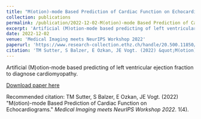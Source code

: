 ```yaml
---
title: "M(otion)-mode Based Prediction of Cardiac Function on Echocardiograms"
collection: publications
permalink: /publication/2022-12-02-M(otion)-mode Based Prediction of Cardiac Function on Echocardiograms
excerpt: 'Artificial (M)otion-mode based predicting of left ventricular ejection fraction to diagnose cardiomyopathy.'
date: 2022-12-02
venue: 'Medical Imaging meets NeurIPS Workshop 2022'
paperurl: 'https://www.research-collection.ethz.ch/handle/20.500.11850/588779'
citation: 'TM Sutter, S Balzer, E Ozkan, JE Vogt. (2022) &quot;M(otion)-mode Based Prediction of Cardiac Function on Echocardiograms.&quot; <i>Medical Imaging meets NeurIPS Workshop 2022</i>. 1(4).'
---
```

Artificial (M)otion-mode based predicting of left ventricular ejection fraction to diagnose cardiomyopathy.

[Download paper here](https://www.research-collection.ethz.ch/handle/20.500.11850/588779)

Recommended citation: TM Sutter, S Balzer, E Ozkan, JE Vogt. (2022) "M(otion)-mode Based Prediction of Cardiac Function on Echocardiograms." <i>Medical Imaging meets NeurIPS Workshop 2022</i>. 1(4).
